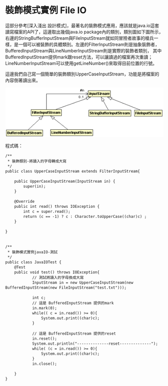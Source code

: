 # 裝飾模式實例 File IO
  
####
這部分參考[深入淺出 設計模式]，最著名的裝飾模式應用，應該就是java.io這套讀寫檔案的API了，這邊取出幾個java.io package內的類別，類別圖如下圖所示，
右邊的StringBufferInputStream與FileInputStream就如同冒險者故事的槍兵一樣，是一個可以被裝飾的具體類別。左邊的FilterInputStream則是抽象裝飾者，BufferedInputStream與LineNumberInputStream則是實際的裝飾者類別，
其中BufferedInputStream提供mark跟reset方法，可以讓讀過的檔案再次重讀；LineNumberInputStream可以使用getLineNumber()來取得目前位置的行號。
  
這邊我們自己寫一個簡單的裝飾類別UpperCaseInputStream，功能是將檔案的內容倒著讀出來。  
  
![File IO](image/fileIO.gif)  


程式碼：  
```
/**
 * 裝飾類別-將讀入的字母轉成大寫
 */
public class UpperCaseInputStream extends FilterInputStream{

	public UpperCaseInputStream(InputStream in) {
		super(in);
	}

	@Override
	public int read() throws IOException {
		int c = super.read();
		return (c == -1) ? c : Character.toUpperCase((char)c) ;
	}

}


/**
 * 裝飾模式實例javaIO-測試
 */
public class JavaIOTest {
	@Test
	public void test() throws IOException{
			// 測試將讀入的字母換成大寫
			InputStream in = new UpperCaseInputStream(new BufferedInputStream(new FileInputStream("test.txt")));
			
			int c;
			// 這是 BufferedInputStream 提供的mark
			in.mark(0);
			while(( c = in.read()) >= 0){
				System.out.print((char)c);
			}
			
			// 這是 BufferedInputStream 提供的reset
			in.reset();
			System.out.println("--------------reset--------------");
			while( (c = in.read()) >= 0){
				System.out.print((char)c);
			}
			in.close();
			
	}
}
```

